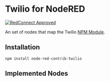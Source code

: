 # Twilio for NodeRED

[![RedConnect Approved](https://img.shields.io/badge/RedConnect-Approved-brightgreen.svg?style=flat)](https://www.redconnect.io/addons/)

An set of nodes that map the Twilio [NPM Module](https://twilio.github.io/twilio-node/).

## Installation

`npm install node-red-contrib-twilio`

## Implemented Nodes

